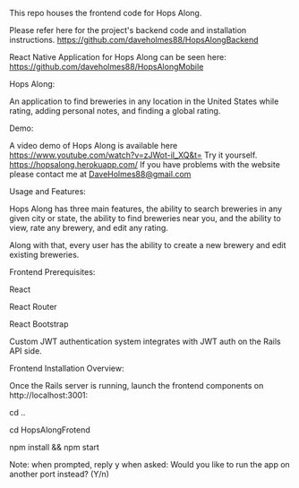 This repo houses the frontend code for Hops Along. 

Please refer here for the project's backend code and installation instructions. https://github.com/daveholmes88/HopsAlongBackend

React Native Application for Hops Along can be seen here: https://github.com/daveholmes88/HopsAlongMobile 

Hops Along:

An application to find breweries in any location in the United States while rating, adding personal notes, and finding a global rating. 

Demo:

A video demo of Hops Along is available here https://www.youtube.com/watch?v=zJWot-iI_XQ&t=
Try it yourself. https://hopsalong.herokuapp.com/
If you have problems with the website please contact me at DaveHolmes88@gmail.com

Usage and Features:

Hops Along has three main features, the ability to search breweries in any given city or state, the ability to find breweries near you, and the ability to view, rate any brewery, and edit any rating.

Along with that, every user has the ability to create a new brewery and edit existing breweries.

Frontend Prerequisites:

React

React Router

React Bootstrap

Custom JWT authentication system integrates with JWT auth on the Rails API side.


Frontend Installation Overview:

Once the Rails server is running, launch the frontend components on http://localhost:3001:

cd ..

cd HopsAlongFrotend

npm install && npm start

Note: when prompted, reply y when asked: Would you like to run the app on another port instead? (Y/n)  


